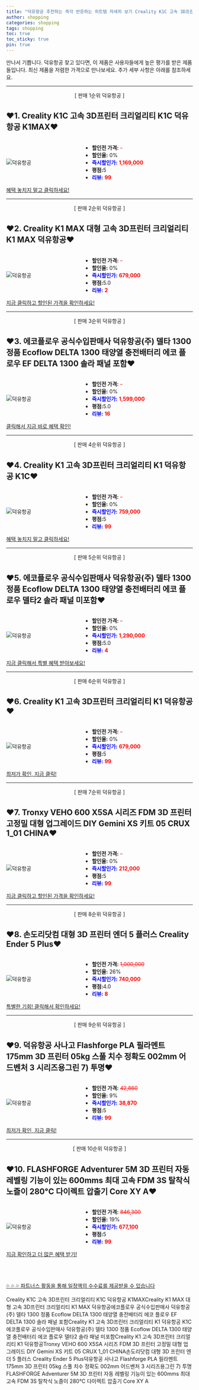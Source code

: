 ```yaml
---
title: "덕유항공 추천하는 즉각 반응하는 히트템 자세히 보기 Creality K1C 고속 3D프린터 크리얼리티"
author: shopping
categories: shopping
tags: shopping
toc: true
toc_sticky: true
pin: true
---
```

만나서 기쁩니다. 덕유항공 찾고 있다면, 이 제품은 사용자들에게 높은 평가를 받은 제품들입니다. 최신 제품을 저렴한 가격으로 만나보세요. 추가 세부 사항은 아래를 참조하세요.

---
<p class="toplist" style="margin: 0 auto; display: block; width: fit-content;">[ 판매 1순위 덕유항공 ]</p>

<h2><strong>❤️1. Creality K1C 고속 3D프린터 크리얼리티 K1C 덕유항공 K1MAX❤️</strong></h2>

<div style="display: flex; align-items: center;">
    <div style="flex: 0.4;">
        <img src="https://thumbnail6.coupangcdn.com/thumbnails/remote/230x230ex/image/vendor_inventory/6a88/158fca4d2402f77586635e8c1469a3f87c793eaca364e652557c67bc6ea6.png" alt="덕유항공" style="max-width: 100%;">
    </div>
    <div style="flex: 0.6; margin-left: 10px;">
        <ul>
            <li><strong>할인전 가격:</strong> <del style="color: red;">-</del></li>
            <li><strong>할인율:</strong> 0%</li>
            <li><span style='color:blue'><strong>즉시할인가:</strong></span> <span style='color:red'><strong>1,169,000</strong></span></li>
            <li><strong>평점:</strong>5</li>
            <li><span style='color:blue'><strong>리뷰:</strong></span> <span style='color:red'><strong>99</strong></span></li>
        </ul>
    </div>
</div>
<div class="center">
    <a href="https://selin100587001.github.io?lptag=AF9450613&subid=githubio&pageKey=8118622899&traceid=V0-153&itemId=23020291824&vendorItemId=90054077556" class="myButton">
        혜택 놓치지 말고 클릭하세요!
    </a>
</div>


---
<p class="toplist" style="margin: 0 auto; display: block; width: fit-content;">[ 판매 2순위 덕유항공 ]</p>

<h2><strong>❤️2. Creality K1 MAX 대형 고속 3D프린터 크리얼리티 K1 MAX 덕유항공❤️</strong></h2>

<div style="display: flex; align-items: center;">
    <div style="flex: 0.4;">
        <img src="https://thumbnail7.coupangcdn.com/thumbnails/remote/230x230ex/image/vendor_inventory/476d/d652a7e5fe7c02d333f570d546172ee28c26e9d8d602e44f6a3367996933.png" alt="덕유항공" style="max-width: 100%;">
    </div>
    <div style="flex: 0.6; margin-left: 10px;">
        <ul>
            <li><strong>할인전 가격:</strong> <del style="color: red;">-</del></li>
            <li><strong>할인율:</strong> 0%</li>
            <li><span style='color:blue'><strong>즉시할인가:</strong></span> <span style='color:red'><strong>679,000</strong></span></li>
            <li><strong>평점:</strong>5.0</li>
            <li><span style='color:blue'><strong>리뷰:</strong></span> <span style='color:red'><strong>2</strong></span></li>
        </ul>
    </div>
</div>
<div class="center">
    <a href="https://selin100587001.github.io?lptag=AF9450613&subid=githubio&pageKey=8118631725&traceid=V0-153&itemId=23020326257&vendorItemId=90054111621" class="myButton">
        지금 클릭하고 할인된 가격을 확인하세요!
    </a>
</div>


---
<p class="toplist" style="margin: 0 auto; display: block; width: fit-content;">[ 판매 3순위 덕유항공 ]</p>

<h2><strong>❤️3. 에코플로우 공식수입판매사 덕유항공(주) 델타 1300 정품 Ecoflow DELTA 1300 태양열 충전배터리 에코 플로우 EF DELTA 1300 솔라 패널 포함❤️</strong></h2>

<div style="display: flex; align-items: center;">
    <div style="flex: 0.4;">
        <img src="https://thumbnail6.coupangcdn.com/thumbnails/remote/230x230ex/image/vendor_inventory/ba39/21a44c1bf293d9e354aed4870e69ebea91e411edca98901ad702bfa470b0.jpg" alt="덕유항공" style="max-width: 100%;">
    </div>
    <div style="flex: 0.6; margin-left: 10px;">
        <ul>
            <li><strong>할인전 가격:</strong> <del style="color: red;">-</del></li>
            <li><strong>할인율:</strong> 0%</li>
            <li><span style='color:blue'><strong>즉시할인가:</strong></span> <span style='color:red'><strong>1,599,000</strong></span></li>
            <li><strong>평점:</strong>5.0</li>
            <li><span style='color:blue'><strong>리뷰:</strong></span> <span style='color:red'><strong>16</strong></span></li>
        </ul>
    </div>
</div>
<div class="center">
    <a href="https://selin100587001.github.io?lptag=AF9450613&subid=githubio&pageKey=4918737798&traceid=V0-153&itemId=6441705436&vendorItemId=79000954965" class="myButton">
        클릭해서 지금 바로 혜택 확인!
    </a>
</div>


---
<p class="toplist" style="margin: 0 auto; display: block; width: fit-content;">[ 판매 4순위 덕유항공 ]</p>

<h2><strong>❤️4. Creality K1 고속 3D프린터 크리얼리티 K1 덕유항공 K1C❤️</strong></h2>

<div style="display: flex; align-items: center;">
    <div style="flex: 0.4;">
        <img src="https://thumbnail7.coupangcdn.com/thumbnails/remote/230x230ex/image/vendor_inventory/20c6/ecc023b8d7775fc9d13cca5e4bb2e78cd09c1baacadf80d2f447c3e115a5.png" alt="덕유항공" style="max-width: 100%;">
    </div>
    <div style="flex: 0.6; margin-left: 10px;">
        <ul>
            <li><strong>할인전 가격:</strong> <del style="color: red;">-</del></li>
            <li><strong>할인율:</strong> 0%</li>
            <li><span style='color:blue'><strong>즉시할인가:</strong></span> <span style='color:red'><strong>759,000</strong></span></li>
            <li><strong>평점:</strong>5</li>
            <li><span style='color:blue'><strong>리뷰:</strong></span> <span style='color:red'><strong>99</strong></span></li>
        </ul>
    </div>
</div>
<div class="center">
    <a href="https://selin100587001.github.io?lptag=AF9450613&subid=githubio&pageKey=8118613910&traceid=V0-153&itemId=23020257471&vendorItemId=90054043138" class="myButton">
        혜택 놓치지 말고 클릭하세요!
    </a>
</div>


---
<p class="toplist" style="margin: 0 auto; display: block; width: fit-content;">[ 판매 5순위 덕유항공 ]</p>

<h2><strong>❤️5. 에코플로우 공식수입판매사 덕유항공(주) 델타 1300 정품 Ecoflow DELTA 1300 태양열 충전배터리 에코 플로우 델타2 솔라 패널 미포함❤️</strong></h2>

<div style="display: flex; align-items: center;">
    <div style="flex: 0.4;">
        <img src="https://thumbnail6.coupangcdn.com/thumbnails/remote/230x230ex/image/vendor_inventory/e400/1b6663a011bb71c7243ea864ed763ad20ecc38829c50470c1ebefa386a35.jpg" alt="덕유항공" style="max-width: 100%;">
    </div>
    <div style="flex: 0.6; margin-left: 10px;">
        <ul>
            <li><strong>할인전 가격:</strong> <del style="color: red;">-</del></li>
            <li><strong>할인율:</strong> 0%</li>
            <li><span style='color:blue'><strong>즉시할인가:</strong></span> <span style='color:red'><strong>1,290,000</strong></span></li>
            <li><strong>평점:</strong>5.0</li>
            <li><span style='color:blue'><strong>리뷰:</strong></span> <span style='color:red'><strong>4</strong></span></li>
        </ul>
    </div>
</div>
<div class="center">
    <a href="https://selin100587001.github.io?lptag=AF9450613&subid=githubio&pageKey=7472866001&traceid=V0-153&itemId=19502856753&vendorItemId=79000954949" class="myButton">
        지금 클릭해서 특별 혜택 받아보세요!
    </a>
</div>


---
<p class="toplist" style="margin: 0 auto; display: block; width: fit-content;">[ 판매 6순위 덕유항공 ]</p>

<h2><strong>❤️6. Creality K1 고속 3D프린터 크리얼리티 K1 덕유항공❤️</strong></h2>

<div style="display: flex; align-items: center;">
    <div style="flex: 0.4;">
        <img src="https://thumbnail7.coupangcdn.com/thumbnails/remote/230x230ex/image/vendor_inventory/20c6/ecc023b8d7775fc9d13cca5e4bb2e78cd09c1baacadf80d2f447c3e115a5.png" alt="덕유항공" style="max-width: 100%;">
    </div>
    <div style="flex: 0.6; margin-left: 10px;">
        <ul>
            <li><strong>할인전 가격:</strong> <del style="color: red;">-</del></li>
            <li><strong>할인율:</strong> 0%</li>
            <li><span style='color:blue'><strong>즉시할인가:</strong></span> <span style='color:red'><strong>679,000</strong></span></li>
            <li><strong>평점:</strong>5</li>
            <li><span style='color:blue'><strong>리뷰:</strong></span> <span style='color:red'><strong>99</strong></span></li>
        </ul>
    </div>
</div>
<div class="center">
    <a href="https://selin100587001.github.io?lptag=AF9450613&subid=githubio&pageKey=7837710430&traceid=V0-153&itemId=23020257466&vendorItemId=90054043117" class="myButton">
        최저가 확인, 지금 클릭!
    </a>
</div>


---
<p class="toplist" style="margin: 0 auto; display: block; width: fit-content;">[ 판매 7순위 덕유항공 ]</p>

<h2><strong>❤️7. Tronxy VEHO 600 X5SA 시리즈 FDM 3D 프린터 고정밀 대형 업그레이드 DIY Gemini XS 키트 05 CRUX 1_01 CHINA❤️</strong></h2>

<div style="display: flex; align-items: center;">
    <div style="flex: 0.4;">
        <img src="https://thumbnail9.coupangcdn.com/thumbnails/remote/230x230ex/image/vendor_inventory/4a14/ba822c5366b0ed5663c55ff9df2644d0f0dae30e8a4b8d190b52e6ce632e.jpg" alt="덕유항공" style="max-width: 100%;">
    </div>
    <div style="flex: 0.6; margin-left: 10px;">
        <ul>
            <li><strong>할인전 가격:</strong> <del style="color: red;">-</del></li>
            <li><strong>할인율:</strong> 0%</li>
            <li><span style='color:blue'><strong>즉시할인가:</strong></span> <span style='color:red'><strong>212,000</strong></span></li>
            <li><strong>평점:</strong>5</li>
            <li><span style='color:blue'><strong>리뷰:</strong></span> <span style='color:red'><strong>99</strong></span></li>
        </ul>
    </div>
</div>
<div class="center">
    <a href="https://selin100587001.github.io?lptag=AF9450613&subid=githubio&pageKey=7965911246&traceid=V0-153&itemId=22040105203&vendorItemId=90784821546" class="myButton">
        지금 클릭하고 할인된 가격을 확인하세요!
    </a>
</div>


---
<p class="toplist" style="margin: 0 auto; display: block; width: fit-content;">[ 판매 8순위 덕유항공 ]</p>

<h2><strong>❤️8. 손도리닷컴 대형 3D 프린터 엔더 5 플러스 Creality Ender 5 Plus❤️</strong></h2>

<div style="display: flex; align-items: center;">
    <div style="flex: 0.4;">
        <img src="https://thumbnail6.coupangcdn.com/thumbnails/remote/230x230ex/image/vendor_inventory/e58b/d2d4428c988800f4be37d71a878210009022dc80e936c48046733be58304.png" alt="덕유항공" style="max-width: 100%;">
    </div>
    <div style="flex: 0.6; margin-left: 10px;">
        <ul>
            <li><strong>할인전 가격:</strong> <del style="color: red;">1,000,000</del></li>
            <li><strong>할인율:</strong> 26%</li>
            <li><span style='color:blue'><strong>즉시할인가:</strong></span> <span style='color:red'><strong>740,000</strong></span></li>
            <li><strong>평점:</strong>4.0</li>
            <li><span style='color:blue'><strong>리뷰:</strong></span> <span style='color:red'><strong>8</strong></span></li>
        </ul>
    </div>
</div>
<div class="center">
    <a href="https://selin100587001.github.io?lptag=AF9450613&subid=githubio&pageKey=6971151266&traceid=V0-153&itemId=17003985757&vendorItemId=84179903696" class="myButton">
        특별한 기회! 클릭해서 확인하세요!
    </a>
</div>


---
<p class="toplist" style="margin: 0 auto; display: block; width: fit-content;">[ 판매 9순위 덕유항공 ]</p>

<h2><strong>❤️9. 덕유항공 사나고 Flashforge PLA 필라멘트 175mm 3D 프린터 05kg 스풀 치수 정확도 002mm 어드벤처 3 시리즈용그린 7) 투명❤️</strong></h2>

<div style="display: flex; align-items: center;">
    <div style="flex: 0.4;">
        <img src="https://thumbnail7.coupangcdn.com/thumbnails/remote/230x230ex/image/vendor_inventory/728a/3d75cf4bb713f2c27471402444de02cb22dc5a2950f19570830de6e3c89a.jpg" alt="덕유항공" style="max-width: 100%;">
    </div>
    <div style="flex: 0.6; margin-left: 10px;">
        <ul>
            <li><strong>할인전 가격:</strong> <del style="color: red;">42,860</del></li>
            <li><strong>할인율:</strong> 9%</li>
            <li><span style='color:blue'><strong>즉시할인가:</strong></span> <span style='color:red'><strong>38,870</strong></span></li>
            <li><strong>평점:</strong>5</li>
            <li><span style='color:blue'><strong>리뷰:</strong></span> <span style='color:red'><strong>99</strong></span></li>
        </ul>
    </div>
</div>
<div class="center">
    <a href="https://selin100587001.github.io?lptag=AF9450613&subid=githubio&pageKey=8097616344&traceid=V0-153&itemId=22895857442&vendorItemId=89930392871" class="myButton">
        최저가 확인, 지금 클릭!
    </a>
</div>


---
<p class="toplist" style="margin: 0 auto; display: block; width: fit-content;">[ 판매 10순위 덕유항공 ]</p>

<h2><strong>❤️10. FLASHFORGE Adventurer 5M 3D 프린터 자동 레벨링 기능이 있는 600mms 최대 고속 FDM 3S 탈착식 노즐이 280°C 다이렉트 압출기 Core XY A❤️</strong></h2>

<div style="display: flex; align-items: center;">
    <div style="flex: 0.4;">
        <img src="https://thumbnail7.coupangcdn.com/thumbnails/remote/230x230ex/image/vendor_inventory/92ff/8cce6e2e82b9fe96d882647fc83e1140b23bb9f09e0eb78457b01f212b49.jpg" alt="덕유항공" style="max-width: 100%;">
    </div>
    <div style="flex: 0.6; margin-left: 10px;">
        <ul>
            <li><strong>할인전 가격:</strong> <del style="color: red;">846,300</del></li>
            <li><strong>할인율:</strong> 19%</li>
            <li><span style='color:blue'><strong>즉시할인가:</strong></span> <span style='color:red'><strong>677,100</strong></span></li>
            <li><strong>평점:</strong>5</li>
            <li><span style='color:blue'><strong>리뷰:</strong></span> <span style='color:red'><strong>99</strong></span></li>
        </ul>
    </div>
</div>
<div class="center">
    <a href="https://selin100587001.github.io?lptag=AF9450613&subid=githubio&pageKey=7846831664&traceid=V0-153&itemId=21376372625&vendorItemId=90632256481" class="myButton">
        지금 확인하고 더 많은 혜택 받기!
    </a>
</div>

<br><br><br>[💦 💦 💦 파트너스 활동을 통해 일정액의 수수료를 제공받을 수 있습니다](https://link.coupang.com/a/bcpT2c)<br><br>Creality K1C 고속 3D프린터 크리얼리티 K1C 덕유항공 K1MAXCreality K1 MAX 대형 고속 3D프린터 크리얼리티 K1 MAX 덕유항공에코플로우 공식수입판매사 덕유항공(주) 델타 1300 정품 Ecoflow DELTA 1300 태양열 충전배터리 에코 플로우 EF DELTA 1300 솔라 패널 포함Creality K1 고속 3D프린터 크리얼리티 K1 덕유항공 K1C에코플로우 공식수입판매사 덕유항공(주) 델타 1300 정품 Ecoflow DELTA 1300 태양열 충전배터리 에코 플로우 델타2 솔라 패널 미포함Creality K1 고속 3D프린터 크리얼리티 K1 덕유항공Tronxy VEHO 600 X5SA 시리즈 FDM 3D 프린터 고정밀 대형 업그레이드 DIY Gemini XS 키트 05 CRUX 1_01 CHINA손도리닷컴 대형 3D 프린터 엔더 5 플러스 Creality Ender 5 Plus덕유항공 사나고 Flashforge PLA 필라멘트 175mm 3D 프린터 05kg 스풀 치수 정확도 002mm 어드벤처 3 시리즈용그린 7) 투명FLASHFORGE Adventurer 5M 3D 프린터 자동 레벨링 기능이 있는 600mms 최대 고속 FDM 3S 탈착식 노즐이 280°C 다이렉트 압출기 Core XY A
